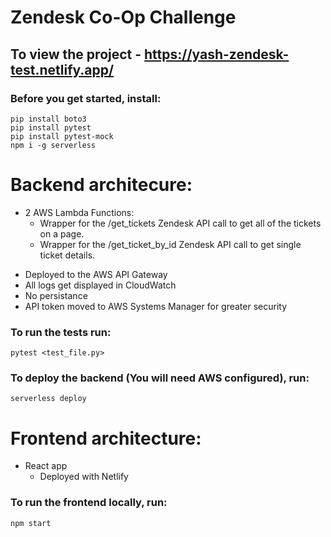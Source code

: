 # **Zendesk Co-Op Challenge**

## To view the project - https://yash-zendesk-test.netlify.app/

### **Before you get started, install:**

```
pip install boto3
pip install pytest
pip install pytest-mock
npm i -g serverless
```

# Backend architecure:

* 2 AWS Lambda Functions:
  *  Wrapper for the /get_tickets Zendesk API call to get all of the tickets on a page.
  *  Wrapper for the /get_ticket_by_id Zendesk API call to get single ticket details.

- Deployed to the AWS API Gateway
- All logs get displayed in CloudWatch
- No persistance
- API token moved to AWS Systems Manager for greater security

### To run the tests run:
```
pytest <test_file.py>
```

### To deploy the backend (You will need AWS configured), run:
```
serverless deploy
```

# Frontend architecture:

- React app
  - Deployed with Netlify

### To run the frontend locally, run:
```
npm start
```



